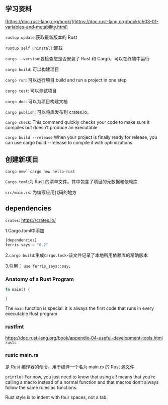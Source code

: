 ## 学习资料
[https://doc.rust-lang.org/book/](https://doc.rust-lang.org/book/ch03-01-variables-and-mutability.html)


`rustup update`:获取最新版本的 Rust

`rustup self uninstall`:卸载

`cargo --version`:要检查您是否安装了 Rust 和 Cargo，可以在终端中运行

`cargo build`: 可以构建项目

`cargo run`: 可以运行项目:build and run a project in one step

`cargo test`: 可以测试项目

`cargo doc`: 可以为项目构建文档

`cargo publish`: 可以将库发布到 crates.io。

`cargo check`: This command quickly checks your code to make sure it compiles but doesn’t produce an executable

`cargo build --release`:When your project is finally ready for release, you can use cargo build --release to compile it with optimizations

## 创建新项目
`cargo new``cargo new hello-rust`

`Cargo.toml`:为 Rust 的清单文件。其中包含了项目的元数据和依赖库

`src/main.rs`: 为编写应用代码的地方

## dependencies
`crates`: https://crates.io/

1.Cargo.toml中添加
```rust
[dependencies]
ferris-says = "0.2"
```

2.`cargo build`:生成`Cargo.lock`-该文件记录了本地所用依赖库的精确版本

3.引用：
`use ferris_says::say;`

### Anatomy of a Rust Program
```rust
fn main() {

}
```
The `main` function is special: it is always the first code that runs in every executable Rust program

### rustfmt
https://doc.rust-lang.org/book/appendix-04-useful-development-tools.html
`rustc`


### rustc main.rs
是 Rust 编译器的命令，用于编译一个名为 main.rs 的 Rust 源文件

`println!`:For now, you just need to know that using a ! means that you’re calling a macro instead of a normal function and that macros don’t always follow the same rules as functions.

Rust style is to indent with four spaces, not a tab.
